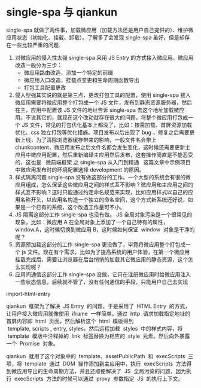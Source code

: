 # single-spa 与 qiankun

single-spa 就做了两件事，加载微应用（加载方法还是用户自己提供的）、维护微应用状态（初始化、挂载、卸载）。了解多了会发现 single-spa 虽好，但是却存在一些比较严重的问题.

1. 对微应用的侵入性太强 single-spa 采用 JS Entry 的方式接入微应用。微应用改造一般分为三步：
   - 微应用路由改造，添加一个特定的前缀
   - 微应用入口改造，挂载点变更和生命周期函数导出
   - 打包工具配置更改
2. 侵入型强其实说的就是第三点，更改打包工具的配置，使用 single-spa 接入微应用需要将微应用整个打包成一个 JS 文件，发布到静态资源服务器，然后在主，应用中配置该 JS 文件的地址告诉 single-spa 去这个地址加载微应用。不说其它的，就现在这个改动就存在很大的问题，将整个微应用打包成一个 JS 文件，常见的打包优化基本上都没了，比如：按需加载、首屏资源加载优化、css 独立打包等优化措施。项目发布以后出现了 bug ，修复之后需要更新上线，为了清除浏览器缓存带来的影响，一般文件名会带上 chunkcontent，微应用发布之后文件名都会发生变化，这时候还需要更新主应用中微应用配置，然后重新编译主应用然后发布，这套操作简直是不能忍受的，这也是   微前端框架 之 single-spa 从入门到精通   这篇文章中示例项目中微应用发布时的环境配置选择 development 的原因。
3. 样式隔离问题 single-spa 没有做这部分的工作。一个大型的系统会有很的微应用组成，怎么保证这些微应用之间的样式互不影响？微应用和主应用之间的样式互不影响？这时只能通过约定命名规范来实现，比如应用样式以自己的应用名称开头，以应用名构造一个独立的命名空间，这个方式新系统还好说，如果是一个已有的系统，这个改造工作量可不小。
4. JS 隔离这部分工作 single-spa 也没有做。 JS 全局对象污染是一个很常见的现象，比如：微应用 A 在全局对象上添加了一个自己特有的属性，window.A，这时候切换到微应用 B，这时候如何保证  window  对象是干净的呢？
5. 资源预加载这部分的工作 single-spa 更没做了，毕竟将微应用整个打包成一个 js 文件。现在有个需求，比如为了提高系统的用户体验，在第一个微应用挂载完成后，需要让浏览器在后台悄悄的加载其它微应用的静态资源，这个怎么实现呢？
6. 应用间通信这部分工作 single-spa 没做，它只在注册微应用时给微应用注入一些状态信息，后续就不管了，没有任何通信的手段，只能用户自己去实现

import-html-entry

qiankun  框架为了解决  JS Entry  的问题，于是采用了  HTML Entry  的方式，让用户接入微应用就像使用  iframe  一样简单。通过  http  请求加载指定地址的首屏内容即  html  页面，然后解析这个  html  模版得到  template, scripts , entry, styles，然后远程加载  styles  中的样式内容，将  template  模版中注释掉的  link  标签替换为相应的  style  元素。然后向外暴露一个  Promise  对象。

qiankun  就用了这个对象中的  template、assetPublicPath  和  execScripts  三项，将  template  通过  DOM  操作添加到主应用中，执行  execScripts  方法得到微应用导出的生命周期方法，并且还顺便解决了  JS  全局污染的问题，因为执行  execScripts  方法的时候可以通过  proxy  参数指定  JS  的执行上下文。
